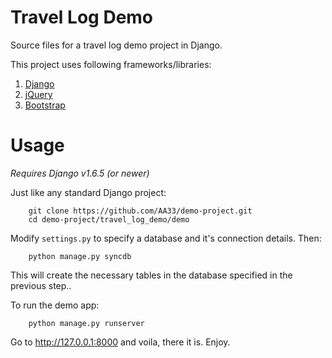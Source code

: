 Travel Log Demo
==========================

Source files for a travel log demo project in Django.

This project uses following frameworks/libraries:

1. [Django](https://www.djangoproject.com/)
2. [jQuery](http://http://jquery.com/)
3. [Bootstrap](http://getbootstrap.com/)


Usage
==========================

*Requires Django v1.6.5 (or newer)*

Just like any standard Django project:
		
		git clone https://github.com/AA33/demo-project.git
		cd demo-project/travel_log_demo/demo

Modify `settings.py`  to specify a database and it's connection details. Then:

		python manage.py syncdb
		
This will create the necessary tables in the database specified in the previous step..


To run the demo app:

		python manage.py runserver

Go to http://127.0.0.1:8000 and voila, there it is. Enjoy.


